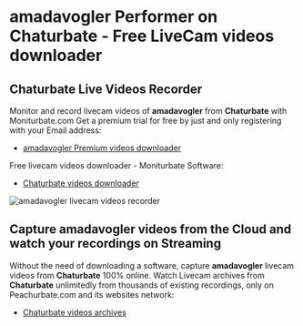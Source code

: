# amadavogler Performer on Chaturbate - Free LiveCam videos downloader

## Chaturbate Live Videos Recorder

Monitor and record livecam videos of **amadavogler** from **Chaturbate** with Moniturbate.com
Get a premium trial for free by just and only registering with your Email address:
* [amadavogler Premium videos downloader](https://moniturbate.com/request-demo-licence-key.html)

Free livecam videos downloader - Moniturbate Software:
* [Chaturbate videos downloader](https://moniturbate.com/moniturbate-download-software.html)

![amadavogler livecam videos recorder](https://peachurnet.com/templates/moniturbate-software.png)


## Capture amadavogler videos from the Cloud and watch your recordings on Streaming

Without the need of downloading a software, capture **amadavogler** livecam videos from **Chaturbate** 100% online.
Watch Livecam archives from **Chaturbate** unlimitedly from thousands of existing recordings, only on Peachurbate.com and its websites network:
* [Chaturbate videos archives](https://peachurnet.com/)